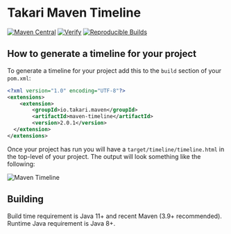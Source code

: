 # Takari Maven Timeline

[![Maven Central](https://img.shields.io/maven-central/v/io.takari.maven/maven-timeline.svg?label=Maven%20Central)](https://search.maven.org/artifact/io.takari.maven/maven-timeline)
[![Verify](https://github.com/takari/maven-timeline/actions/workflows/ci.yml/badge.svg)](https://github.com/takari/maven-timeline/actions/workflows/ci.yml)
[![Reproducible Builds](https://img.shields.io/endpoint?url=https://raw.githubusercontent.com/jvm-repo-rebuild/reproducible-central/master/content/io/takari/maven/maven-timeline/badge.json)](https://github.com/jvm-repo-rebuild/reproducible-central/blob/master/content/io/takari/maven/maven-timeline/README.md)

## How to generate a timeline for your project

To generate a timeline for your project add this to the `build` section of your `pom.xml`:

```xml
<?xml version="1.0" encoding="UTF-8"?>
<extensions>
    <extension>
        <groupId>io.takari.maven</groupId>
        <artifactId>maven-timeline</artifactId>
        <version>2.0.1</version>
  </extension>
</extensions>
```

Once your project has run you will have a `target/timeline/timeline.html` in the top-level of your project. The output will look something like the following:

![Maven Timeline](maven-timeline.png)

## Building

Build time requirement is Java 11+ and recent Maven (3.9+ recommended).
Runtime Java requirement is Java 8+.
